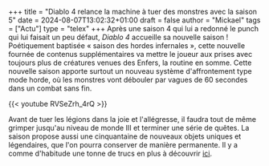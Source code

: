 +++
title = "Diablo 4 relance la machine à tuer des monstres avec la saison 5"
date = 2024-08-07T13:02:32+01:00
draft = false
author = "Mickael"
tags = ["Actu"]
type = "telex"
+++ 
Après une saison 4 qui lui a redonné le punch qui lui faisait un peu défaut, *Diablo 4* accueille sa nouvelle saison ! Poétiquement baptisée « saison des hordes infernales », cette nouvelle fournée de contenus supplémentaires va mettre le joueur aux prises avec toujours plus de créatures venues des Enfers, la routine en somme. Cette nouvelle saison apporte surtout un nouveau système d'affrontement type mode horde, où les monstres vont débouler par vagues de 60 secondes dans un combat sans fin.

{{< youtube RVSeZrh_4rQ >}} 

Avant de tuer les légions dans la joie et l'allégresse, il faudra tout de même grimper jusqu'au niveau de monde III et terminer une série de quêtes. La saison propose aussi une cinquantaine de nouveaux objets uniques et légendaires, que l'on pourra conserver de manière permanente. Il y a comme d'habitude une tonne de trucs en plus à découvrir [ici](https://news.blizzard.com/fr-fr/diablo4/24119591/tuez-une-quantite-infinie-de-demons-dans-la-saison-des-hordes-infernales).